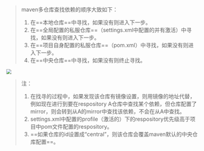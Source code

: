 > maven多仓库查找依赖的顺序大致如下：
>
> 1. 在==本地仓库==中寻找，如果没有则进入下一步。
> 2. 在==全局配置的私服仓库==（settings.xml中配置的并有激活）中寻找，如果没有则进入下一步。
> 3. 在==项目自身配置的私服仓库==（pom.xml）中寻找，如果没有则进入下一步。
> 4. 在==中央仓库==中寻找，如果没有则终止寻找。

<img src="https://tva1.sinaimg.cn/large/0081Kckwgy1gjz85ncn2lj30zz0nn0up.jpg" style="zoom:80%">

> 注：
>
> 1. 在找寻的过程中，如果发现该仓库有镜像设置，则用镜像的地址代替，例如现在进行到要在respository A仓库中查找某个依赖，但仓库配置了mirror，则会转到从A的mirror中查找该依赖，不会在从A中查找。
> 2. settings.xml中配置的profile（激活的）下的respository优先级高于项目中pom文件配置的respository。
> 3. ==如果仓库的id设置成“central”，则该仓库会覆盖maven默认的中央仓库配置==。